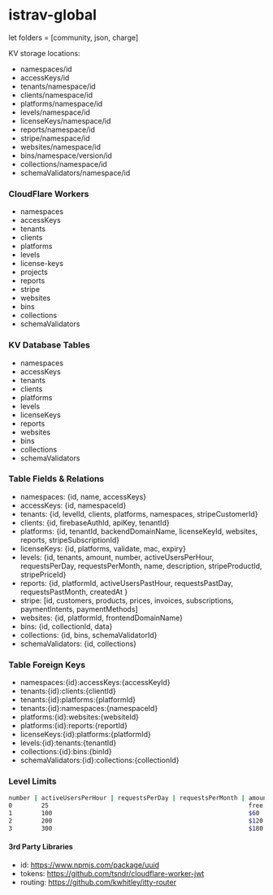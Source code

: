 istrav-global
========
let folders = [community, json, charge]

KV storage locations:
- namespaces/id
- accessKeys/id
- tenants/namespace/id
- clients/namespace/id
- platforms/namespace/id
- levels/namespace/id
- licenseKeys/namespace/id
- reports/namespace/id
- stripe/namespace/id
- websites/namespace/id
- bins/namespace/version/id
- collections/namespace/id
- schemaValidators/namespace/id

### CloudFlare Workers
- namespaces
- accessKeys
- tenants
- clients
- platforms
- levels
- license-keys
- projects
- reports
- stripe
- websites
- bins
- collections
- schemaValidators

### KV Database Tables
- namespaces
- accessKeys
- tenants
- clients
- platforms
- levels
- licenseKeys
- reports
- websites
- bins
- collections
- schemaValidators

### Table Fields & Relations
- namespaces: {id, name, accessKeys}
- accessKeys: {id, namespaceId}
- tenants: {id, levelId, clients, platforms, namespaces, stripeCustomerId}
- clients: {id, firebaseAuthId, apiKey, tenantId}
- platforms: {id, tenantId, backendDomainName, licenseKeyId, websites, reports, stripeSubscriptionId}
- licenseKeys: {id, platforms, validate, mac, expiry}
- levels: {id, tenants, amount, number, activeUsersPerHour, requestsPerDay, requestsPerMonth, name, description, stripeProductId, stripePriceId}
- reports: {id, platformId, activeUsersPastHour, requestsPastDay, requestsPastMonth, createdAt }
- stripe: [id, customers, products, prices, invoices, subscriptions, paymentIntents, paymentMethods]
- websites: {id, platformId, frontendDomainName}
- bins: {id, collectionId, data}
- collections: {id, bins, schemaValidatorId}
- schemaValidators: {id, collections}

### Table Foreign Keys
- namespaces:{id}:accessKeys:{accessKeyId}
- tenants:{id}:clients:{clientId}
- tenants:{id}:platforms:{platformId}
- tenants:{id}:namespaces:{namespaceId}
- platforms:{id}:websites:{websiteId}
- platforms:{id}:reports:{reportId}
- licenseKeys:{id}:platforms:{platformId}
- levels:{id}:tenants:{tenantId}
- collections:{id}:bins:{binId}
- schemaValidators:{id}:collections:{collectionId}

### Level Limits
```bash
number | activeUsersPerHour | requestsPerDay | requestsPerMonth | amount
0        25                                                       free  
1        100                                                      $60
2        200                                                      $120
3        300                                                      $180
```

#### 3rd Party Libraries
- id: https://www.npmjs.com/package/uuid
- tokens: https://github.com/tsndr/cloudflare-worker-jwt
- routing: https://github.com/kwhitley/itty-router
